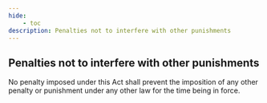 ```yaml
---
hide:
    - toc
description: Penalties not to interfere with other punishments
---
```


## Penalties not to interfere with other punishments

No penalty imposed under this Act shall prevent the imposition of any other penalty or punishment under any other law for the time being in force.
